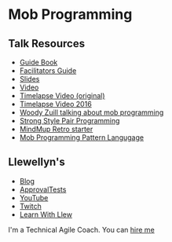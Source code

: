 # Mob Programming

## Talk Resources

* [Guide Book](http://mobprogrammingguidebook.com)
* [Facilitators Guide](https://github.com/LearnWithLlew/MobProgrammingFacilitatorsGuide)
* [Slides](https://www.slideshare.net/llewellynfalco/mob-programming-75601033)
* [Video](https://www.infoq.com/presentations/mob-programming/)
* [Timelapse Video (original)](https://www.youtube.com/watch?v=p_pvslS4gEI)
* [Timelapse Video 2016](https://www.youtube.com/watch?v=dVqUcNKVbYg)
* [Woody Zuill talking about mob programming](https://www.youtube.com/watch?v=SHOVVnRB4h0)
* [Strong Style Pair Programming](http://llewellynfalco.blogspot.com/2014/06/llewellyns-strong-style-pairing.html)
* [MindMup Retro starter](https://t.co/kvp1nCI94P?amp=1)
* [Mob Programming Pattern Langugage](https://jay.bazuzi.com/Mobbing-Pattern-Language/)

## Llewellyn's <!-- include: llewellyn.md -->

* [Blog](http://llewellynfalco.blogspot.com/)
* [ApprovalTests](https://github.com/approvals/)
* [YouTube](https://www.youtube.com/user/isidoreus/videos)
* [Twitch](https://www.twitch.tv/llewellynfalco)
* [Learn With Llew](https://github.com/LearnWithLlew)

I'm a Technical Agile Coach. You can [hire me](http://llewellynfalco.blogspot.com/p/hire-me.html)
 <!-- endInclude -->

